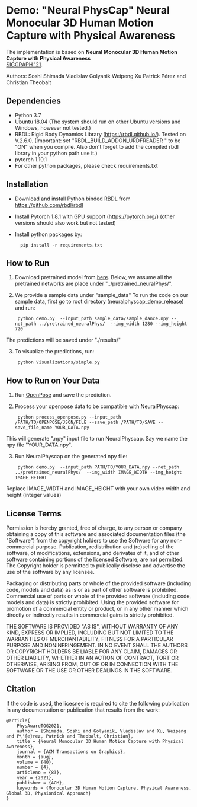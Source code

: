  # Demo: "Neural PhysCap" Neural Monocular 3D Human Motion Capture with Physical Awareness
The implementation is based on **Neural Monocular 3D Human Motion Capture with Physical Awareness**   
[SIGGRAPH '21](http://vcai.mpi-inf.mpg.de/projects/PhysAware/).   
   
Authors: Soshi Shimada  Vladislav Golyanik  Weipeng Xu  Patrick Pérez and Christian Theobalt  
 
## Dependencies
- Python 3.7
- Ubuntu 18.04 (The system should run on other Ubuntu versions and Windows, however not tested.)
- RBDL: Rigid Body Dynamics Library (https://rbdl.github.io/). Tested on  V.2.6.0.  (Important: set "RBDL_BUILD_ADDON_URDFREADER " to be "ON" when you compile. Also don't forget to add the compiled rbdl library in your python path use it.)
- pytorch 1.10.1
- For other python packages, please check requirements.txt

## Installation
- Download and install Python binded RBDL from  https://github.com/rbdl/rbdl
- Install Pytorch 1.8.1 with GPU support (https://pytorch.org/) (other versions should also work but not tested)
- Install python packages by:

		pip install -r requirements.txt

## How to Run 
1) Download pretrained model from [here](https://drive.google.com/file/d/1sMXJRvq1tTNuqCwrYjugMlM-kOv6s06Q/view?usp=sharing). Below, we assume all the pretrained networks are place under "../pretrained_neuralPhys/".
 
2) We provide a sample data under "sample_data" To run the code on our sample data, first go to root directory (neuralphyscap_demo_release) and run:

		python demo.py  --input_path sample_data/sample_dance.npy --net_path ../pretrained_neuralPhys/  --img_width 1280 --img_height 720

The predictions will be saved under "./results/"

3) To visualize the predictions, run:

		python Visualizations/simple.py 

## How to Run on Your Data
1. Run [OpenPose](https://github.com/CMU-Perceptual-Computing-Lab/openpose) and save the prediction.


2. Process your openpose data to be compatible with NeuralPhyscap:
 
		python process_openpose.py --input_path /PATH/TO/OPENPOSE/JSON/FILE --save_path /PATH/TO/SAVE --save_file_name YOUR_DATA.npy

This will generate ".npy" input file to run NeuralPhyscap. Say we name the npy file "YOUR_DATA.npy". 

3. Run NeuralPhyscap on the generated npy file:
	 
		python demo.py  --input_path PATH/TO/YOUR_DATA.npy --net_path ../pretrained_neuralPhys/  --img_width IMAGE_WIDTH --img_height IMAGE_HEIGHT

 Replace IMAGE_WIDTH and IMAGE_HEIGHT with your own video width and height (integer values)

## License Terms
Permission is hereby granted, free of charge, to any person or company obtaining a copy of this software and associated documentation files (the "Software") from the copyright holders to use the Software for any non-commercial purpose. Publication, redistribution and (re)selling of the software, of modifications, extensions, and derivates of it, and of other software containing portions of the licensed Software, are not permitted. The Copyright holder is permitted to publically disclose and advertise the use of the software by any licensee. 

Packaging or distributing parts or whole of the provided software (including code, models and data) as is or as part of other software is prohibited. Commercial use of parts or whole of the provided software (including code, models and data) is strictly prohibited. Using the provided software for promotion of a commercial entity or product, or in any other manner which directly or indirectly results in commercial gains is strictly prohibited. 

THE SOFTWARE IS PROVIDED "AS IS", WITHOUT WARRANTY OF ANY KIND, EXPRESS OR
IMPLIED, INCLUDING BUT NOT LIMITED TO THE WARRANTIES OF MERCHANTABILITY,
FITNESS FOR A PARTICULAR PURPOSE AND NONINFRINGEMENT. IN NO EVENT SHALL THE
AUTHORS OR COPYRIGHT HOLDERS BE LIABLE FOR ANY CLAIM, DAMAGES OR OTHER
LIABILITY, WHETHER IN AN ACTION OF CONTRACT, TORT OR OTHERWISE, ARISING FROM,
OUT OF OR IN CONNECTION WITH THE SOFTWARE OR THE USE OR OTHER DEALINGS IN THE
SOFTWARE.

## Citation
If the code is used, the licesnee is required to cite the following publication in any documentation 
or publication that results from the work:
```
@article{
	PhysAwareTOG2021,
	author = {Shimada, Soshi and Golyanik, Vladislav and Xu, Weipeng and P\'{e}rez, Patrick and Theobalt, Christian},
	title = {Neural Monocular 3D Human Motion Capture with Physical Awareness},
	journal = {ACM Transactions on Graphics}, 
	month = {aug},
	volume = {40},
	number = {4}, 
	articleno = {83},
	year = {2021}, 
	publisher = {ACM}, 
	keywords = {Monocular 3D Human Motion Capture, Physical Awareness, Global 3D, Physionical Approach}
}
```

